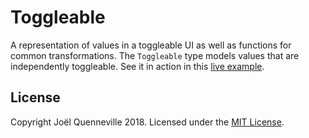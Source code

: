# Toggleable

A representation of values in a toggleable UI as well as functions for common
transformations. The `Toggleable` type models values that are independently
toggleable. See it in action in this [live example](https://ellie-app.com/kPBk4HDKQa1/1).

## License

Copyright Joël Quenneville 2018. Licensed under the [MIT License](LICENSE).
